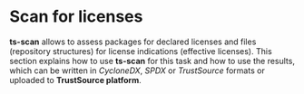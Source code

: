 # Scan for licenses

**ts-scan** allows to assess packages for declared licenses and files (repository structures) for license indications (effective licenses). This section explains how to use **ts-scan** for this task and how to use the results, which can be written in *CycloneDX*, *SPDX* or *TrustSource* formats or uploaded to **TrustSource platform**.

